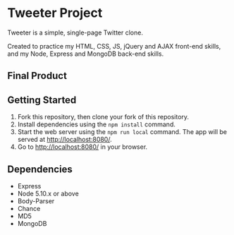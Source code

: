# Tweeter Project

Tweeter is a simple, single-page Twitter clone.

Created to practice my HTML, CSS, JS, jQuery and AJAX front-end skills, and my Node, Express and MongoDB back-end skills.

## Final Product



## Getting Started

1. Fork this repository, then clone your fork of this repository.
2. Install dependencies using the `npm install` command.
3. Start the web server using the `npm run local` command. The app will be served at <http://localhost:8080/>.
4. Go to <http://localhost:8080/> in your browser.

## Dependencies

- Express
- Node 5.10.x or above
- Body-Parser
- Chance
- MD5
- MongoDB